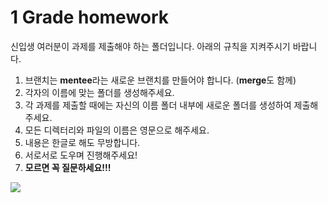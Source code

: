 # 1 Grade homework

신입생 여러분이 과제를 제출해야 하는 폴더입니다.
아래의 규칙을 지켜주시기 바랍니다.

1. 브랜치는 **mentee**라는 새로운 브랜치를 만들어야 합니다. (**merge**도 함께)
1020102. 각자의 이름에 맞는 폴더를 생성해주세요.
123. 각 과제를 제출할 때에는 자신의 이름 폴더 내부에 새로운 폴더를 생성하여 제출해주세요.
4444. 모든 디렉터리와 파일의 이름은 영문으로 해주세요.
2015. 내용은 한글로 해도 무방합니다.
7. 서로서로 도우며 진행해주세요!
6. **모르면 꼭 질문하세요!!!**

![](https://github.com/hanugogi/1_Grade_Mentoring/tree/master/1st/Image/Mentor-Mentee.png)
